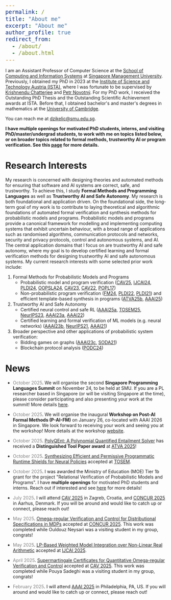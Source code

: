 ```yaml
---
permalink: /
title: "About me"
excerpt: "About me"
author_profile: true
redirect_from: 
  - /about/
  - /about.html
---
```


<style type="text/css">

body, td {
   font-size: 14px;
}
code.r{
  font-size: 20px;
}
pre {
  font-size: 20px
}
</style>

I am an Assistant Professor of Computer Science at the [School of Computing and Information Systems](https://computing.smu.edu.sg/) at [Singapore Management University](https://www.smu.edu.sg/). Previously, I obtained my PhD in 2023 at the [Institute of Science and Technology Austria (ISTA)](https://ista.ac.at/en/home/), where I was fortunate to be supervised by [Krishnendu Chatterjee](https://pub.ist.ac.at/~kchatterjee/) and [Petr Novotný](https://www.fi.muni.cz/~xnovot18/). For my PhD work, I received the Outstanding PhD Thesis and the Outstanding Scientific Achievement awards at ISTA. Before that, I obtained bachelor's and master's degrees in mathematics at the [University of Cambridge](https://www.cam.ac.uk/).

You can reach me at dzikelic@smu.edu.sg.

**I have multiple openings for motivated PhD students, interns, and visiting PhD/master/undergrad students, to work with me on topics listed below, or on broader topics related to formal methods, trustworthy AI or program verification. See this [page](https://djordjezikelic.github.io/openings/) for more details.**

<!-- **I have multiple openings for motivated PhD students, interns, and visiting PhD/master/undergrad students, to work with me on topics related to formal methods, trustworthy AI or program verification. Please see this [page](https://djordjezikelic.github.io/openings/) if interested.**

I have multiple openings for motivated PhD students to work with me on topics related to formal methods, trustworthy AI or program analysis. Please apply through our [PhD program](https://computing.smu.edu.sg/phd/online-application) and list me as a potential advisor. You are also welcome to reach out to me directly before applying. Applicants with a degree in computer science, mathematics or related fields are all welcome. I also have openings for research assistants (students at SMU), internships and visiting research students (undergraduate, master and PhD students from other institutions). If you are interested in any of the above positions, feel free to drop me an email with your CV, transcripts and a few sentences about what aspects of my work interest you.**

Singapore is a vibrant and cosmopolitan place with a thriving academic landscape. It is also a perfect place for fellow food lovers. SMU is a premier university and provides an excellent research environment with strong groups in formal methods, AI and software engineering. Doctoral positions at SMU are **fully funded**. See this [page](https://computing.smu.edu.sg/phd/admissions-fees-scholarships) for details. -->

<!--  It is ranked No. 39 globally (No. 16 in Asia) in the AI category, No. 16 globally (No. 6 in Asia) in the Software Engineering category, and No. 87 globally (No. 15 in Asia) in general "Computer Science" according to [CSRankings](https://csrankings.org/#/index?all&us).  -->

# Research Interests

My research is concerned with designing theories and automated methods for ensuring that software and AI systems are correct, safe, and trustworthy. To achieve this, I study **Formal Methods and Programming Languages** as well as **Trustworthy AI and Safe Autonomy**. My research is both foundational and application driven. On the foundational side, the long-term goal of my work is to contribute to laying theoretical and algorithmic foundations of automated formal verification and synthesis methods for probabilistic models and programs. Probabilistic models and programs provide a canonical framework for modelling and implementing computing systems that exhibit uncertain behaviour, with a broad range of applications such as randomised algorithms, communication protocols and networks, security and privacy protocols, control and autonomous systems, and AI. The central application domains that I focus on are trustworthy AI and safe autonomy, where my goal is to develop certified learning and formal verification methods for designing trustworthy AI and safe autonomous systems. My current research interests with some selected prior work include:

1. Formal Methods for Probabilistic Models and Programs
    - Probabilistic model and program verification ([CAV25](https://link.springer.com/chapter/10.1007/978-3-031-98679-6_2), [IJCAI24](https://www.ijcai.org/proceedings/2024/1), [PLDI24](https://dl.acm.org/doi/10.1145/3656462), [OOPSLA24](https://dl.acm.org/doi/abs/10.1145/3649824), [CAV23](https://link.springer.com/chapter/10.1007/978-3-031-37709-9_5), [CAV22](https://link.springer.com/chapter/10.1007/978-3-031-13185-1_4), [POPL17](https://dl.acm.org/doi/10.1145/3009837.3009873))
    - Non-probabilistic program verification ([FM24](https://link.springer.com/chapter/10.1007/978-3-031-71162-6_31), [PLDI22](https://dl.acm.org/doi/abs/10.1145/3519939.3523435), [PLDI21](https://dl.acm.org/doi/10.1145/3453483.3454093)) and efficient template-based synthesis in programs ([ATVA25b](https://arxiv.org/abs/2408.03796), [AAAI25](https://ojs.aaai.org/index.php/AAAI/article/view/33213))
2. Trustworthy AI and Safe Autonomy
    - Certified neural control and safe RL ([AAAI25a](https://ojs.aaai.org/index.php/AAAI/article/view/34840), [TOSEM25](https://arxiv.org/abs/2410.05641), [NeurIPS23](https://openreview.net/forum?id=Yx8Sw2H5Q7), [AAAI23a](https://ojs.aaai.org/index.php/AAAI/article/view/26407), [AAAI22](https://ojs.aaai.org/index.php/AAAI/article/view/20695))
    - Certified learning and formal verification of ML models (e.g. neural networks) ([AAAI23b](https://ojs.aaai.org/index.php/AAAI/article/view/26747), [NeurIPS21](https://proceedings.neurips.cc/paper/2021/hash/544defa9fddff50c53b71c43e0da72be-Abstract.html), [AAAI21](https://ojs.aaai.org/index.php/AAAI/article/view/16496))
3. Broader perspective and other applications of probabilistic system verification:
    - Bidding games on graphs ([AAAI23c](https://ojs.aaai.org/index.php/AAAI/article/view/25679), [SODA21](https://epubs.siam.org/doi/10.1137/1.9781611976465.38))
    - Blockchain protocol analysis ([PODC24](https://dl.acm.org/doi/abs/10.1145/3662158.3662769))

<!--
1. Formal Methods for Probabilistic Models and Programs
    - Probabilistic model and program verification ([CAV25](https://link.springer.com/chapter/10.1007/978-3-031-98679-6_2), [CONCUR25](https://arxiv.org/abs/2507.04286), [TACAS25](https://link.springer.com/chapter/10.1007/978-3-031-90653-4_14), [IJCAI24](https://www.ijcai.org/proceedings/2024/1), [PLDI24](https://dl.acm.org/doi/10.1145/3656462), [OOPSLA24](https://dl.acm.org/doi/abs/10.1145/3649824), [CAV23](https://link.springer.com/chapter/10.1007/978-3-031-37709-9_5), [CAV22](https://link.springer.com/chapter/10.1007/978-3-031-13185-1_4), [POPL17](https://dl.acm.org/doi/10.1145/3009837.3009873))
    - Non-probabilistic program verification ([FM24](https://link.springer.com/chapter/10.1007/978-3-031-71162-6_31), [PLDI22](https://dl.acm.org/doi/abs/10.1145/3519939.3523435), [PLDI21](https://dl.acm.org/doi/10.1145/3453483.3454093)) and efficient template-based synthesis in programs ([ATVA25](https://arxiv.org/abs/2408.03796), [AAAI25b](https://ojs.aaai.org/index.php/AAAI/article/view/33213))
2. Trustworthy AI and Safe Autonomy
    - Certified neural control and safe RL ([AAAI25a](https://ojs.aaai.org/index.php/AAAI/article/view/34840), [CAV25](https://link.springer.com/chapter/10.1007/978-3-031-98679-6_2), [TOSEM25](https://arxiv.org/abs/2410.05641), [NeurIPS23](https://openreview.net/forum?id=Yx8Sw2H5Q7), [TACAS23](https://link.springer.com/chapter/10.1007/978-3-031-30823-9_1), [AAAI23a](https://ojs.aaai.org/index.php/AAAI/article/view/26407), [AAAI22](https://ojs.aaai.org/index.php/AAAI/article/view/20695))
    - Certified learning and formal verification of ML models (e.g. neural networks) ([AAAI23b](https://ojs.aaai.org/index.php/AAAI/article/view/26747), [NeurIPS21](https://proceedings.neurips.cc/paper/2021/hash/544defa9fddff50c53b71c43e0da72be-Abstract.html), [AAAI21](https://ojs.aaai.org/index.php/AAAI/article/view/16496))
3. Broader perspective and other applications of probabilistic system verification:
    - Bidding games on graphs ([AAAI23c](https://ojs.aaai.org/index.php/AAAI/article/view/25679), [SODA21](https://epubs.siam.org/doi/10.1137/1.9781611976465.38), [JCSS21](https://www.sciencedirect.com/science/article/abs/pii/S0022000021000234?via%3Dihub))
    - Blockchain protocol analysis ([PODC24](https://dl.acm.org/doi/abs/10.1145/3662158.3662769))  -->
    
# News

* <span style="color:grey">October 2025</span>\. We will organise the second **Singapore Programming Languages Summit** on November 24, to be held at SMU. If you are a PL researcher based in Singapore (or will be visiting Singapore at the time), please consider participating and also presenting your work at the summit! More details [here](https://sg-pl-summit.github.io/).

* <span style="color:grey">October 2025</span>\. We will organise the inaugural **Workshop on Post-AI Formal Methods (P-AI-FM)** on January 26, co-located with AAAI 2026 in Singapore. We look forward to receiving your work and seeing you at the workshop! More details at the workshop [website](https://www.p-ai-fm.com/).

* <span style="color:grey">October 2025</span>\. [PolyQEnt: A Polynomial Quantified Entailment Solver](https://arxiv.org/abs/2408.03796) has received a **Distinguished Tool Paper award** at [ATVA 2025](https://conf.researchr.org/home/atva-2025)!

* <span style="color:grey">October 2025</span>\. [Synthesizing Efficient and Permissive Programmatic Runtime Shields for Neural Policies](https://arxiv.org/abs/2410.05641) accepted at [TOSEM](https://dl.acm.org/journal/tosem).

* <span style="color:grey">October 2025</span>\. I was awarded the Ministry of Education (MOE) Tier 1b grant for the project "Relational Verification of Probabilistic Models and Programs". I have **multiple openings** for motivated PhD students and interns. Reach out if interested and see [here](https://djordjezikelic.github.io/openings/) for more details!

* <span style="color:grey">July 2025</span>\. I will attend [CAV 2025](https://aaai.org/conference/aaai/aaai-25/#) in Zagreb, Croatia, and [CONCUR 2025](https://conferences.au.dk/confest2025/concur) in Aarhus, Denmark. If you will be around and would like to catch up or connect, please reach out!

* <span style="color:grey">May 2025</span>\. [Omega-regular Verification and Control for Distributional Specifications in MDPs](https://arxiv.org/abs/2507.04286) accepted at [CONCUR 2025](https://conferences.au.dk/confest2025/concur). This work was completed while Ouldouz Neysari was a visiting student in my group, congrats!

* <span style="color:grey">May 2025</span>\. [LP-Based Weighted Model Integration over Non-Linear Real Arithmetic](https://hal.science/hal-05071513/) accepted at [IJCAI 2025](https://2025.ijcai.org/).

* <span style="color:grey">April 2025</span>\. [Supermartingale Certificates for Quantitative Omega-regular Verification and Control](https://arxiv.org/abs/2505.18833) accepted at [CAV 2025](https://conferences.i-cav.org/2025/). This work was completed while Pouya Sadeghi was a visiting student in my group, congrats!

* <span style="color:grey">February 2025</span>\. I will attend [AAAI 2025](https://aaai.org/conference/aaai/aaai-25/#) in Philadelphia, PA, US. If you will around and would like to catch up or connect, please reach out!